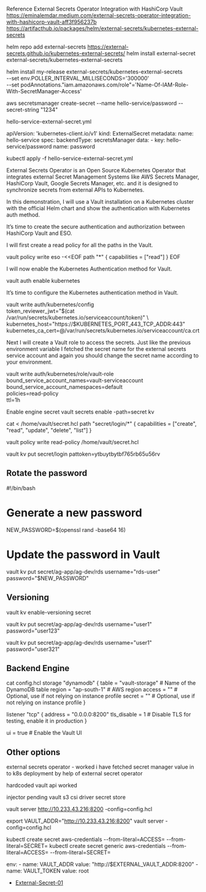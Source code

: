 Reference
External Secrets Operator Integration with HashiCorp Vault
https://eminalemdar.medium.com/external-secrets-operator-integration-with-hashicorp-vault-aff3f956237b
https://artifacthub.io/packages/helm/external-secrets/kubernetes-external-secrets



helm repo add external-secrets https://external-secrets.github.io/kubernetes-external-secrets/
helm install external-secret external-secrets/kubernetes-external-secrets

helm install my-release external-secrets/kubernetes-external-secrets \
--set env.POLLER_INTERVAL_MILLISECONDS='300000' \
--set podAnnotations."iam\.amazonaws\.com/role"='Name-Of-IAM-Role-With-SecretManager-Access'


aws secretsmanager create-secret --name hello-service/password --secret-string "1234"


hello-service-external-secret.yml


apiVersion: 'kubernetes-client.io/v1'
kind: ExternalSecret
metadata:
  name: hello-service
spec:
  backendType: secretsManager
  data:
    - key: hello-service/password
      name: password

      
kubectl apply -f hello-service-external-secret.yml



















External Secrets Operator is an Open Source Kubernetes Operator that integrates external 
Secret Management Systems like AWS Secrets Manager, HashiCorp Vault, 
Google Secrets Manager, etc. and it is designed to synchronize secrets from external APIs to Kubernetes.

In this demonstration, I will use a Vault installation on a Kubernetes cluster with the 
official Helm chart and show the authentication with Kubernetes auth method.

It’s time to create the secure authentication and authorization between HashiCorp Vault and ESO.


 I will first create a read policy for all the paths in the Vault.

 vault policy write eso -<<EOF
path "*"
{  capabilities = ["read"]
}
EOF

I will now enable the Kubernetes Authentication method for Vault.

vault auth enable kubernetes

It’s time to configure the Kubernetes authentication method in Vault.

vault write auth/kubernetes/config \
    token_reviewer_jwt="$(cat /var/run/secrets/kubernetes.io/serviceaccount/token)" \
    kubernetes_host="https://$KUBERNETES_PORT_443_TCP_ADDR:443" \
    kubernetes_ca_cert=@/var/run/secrets/kubernetes.io/serviceaccount/ca.crt 


Next I will create a Vault role to access the secrets. Just like the previous environment variable I fetched the 
secret name for the external secrets service account and again you should change the secret name according to your environment.

vault write auth/kubernetes/role/vault-role \
   bound_service_account_names=vault-serviceaccount \
   bound_service_account_namespaces=default \
   policies=read-policy \
   ttl=1h


Enable engine secret
vault secrets enable -path=secret kv

cat <<EOF > /home/vault/secret.hcl
path "secret/login/*" {
  capabilities = ["create", "read", "update", "delete", "list"]
}

vault policy write read-policy /home/vault/secret.hcl

vault kv put secret/login pattoken=ytbuytbytbf765rb65u56rv


Rotate the password
--------------------

#!/bin/bash

# Generate a new password
NEW_PASSWORD=$(openssl rand -base64 16)

# Update the password in Vault
vault kv put secret/ag-app/ag-dev/rds username="rds-user" password="$NEW_PASSWORD"


Versioning
-----------

vault kv enable-versioning secret

vault kv put secret/ag-app/ag-dev/rds username="user1" password="user123"

vault kv put secret/ag-app/ag-dev/rds username="user1" password="user321"


Backend Engine
------------------

cat config.hcl 
storage "dynamodb" {
  table      = "vault-storage"  # Name of the DynamoDB table
  region     = "ap-south-1"     # AWS region
  access = ""  # Optional, use if not relying on instance profile
  secret = ""  # Optional, use if not relying on instance profile
}

listener "tcp" {
  address     = "0.0.0.0:8200"
  tls_disable = 1                # Disable TLS for testing, enable it in production
}


ui = true  # Enable the Vault UI



Other options
---------------
external secrets operator - worked
i have fetched secret manager value in to k8s deployment by help of external secret operator

hardcoded vault api worked


injector
pending
vault s3 csi driver
secret store 



 vault server http://10.233.43.216:8200 -config=config.hcl

export VAULT_ADDR="http://10.233.43.216:8200"
vault server -config=config.hcl


kubectl create secret aws-credentials --from-literal=ACCESS= --from-literal=SECRET=
kubectl create secret generic aws-credentials --from-literal=ACCESS= --from-literal=SECRET=


env:
      - name: VAULT_ADDR
        value: "http://$EXTERNAL_VAULT_ADDR:8200"
      - name: VAULT_TOKEN
        value: root






- [External-Secret-01](https://eminalemdar.medium.com/external-secrets-operator-integration-with-hashicorp-vault-aff3f956237b)



